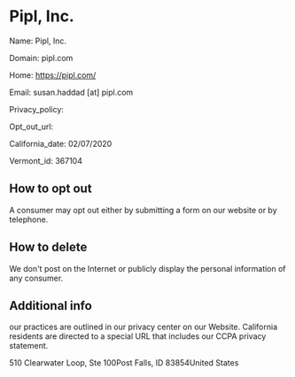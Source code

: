 
# Pipl, Inc.

Name: Pipl, Inc.

Domain: pipl.com

Home: https://pipl.com/

Email: susan.haddad [at] pipl.com

Privacy_policy: 

Opt_out_url: 

California_date: 02/07/2020

Vermont_id: 367104



## How to opt out

A consumer may opt out either by submitting a form on our website or by telephone.

## How to delete

We don't post on the Internet or publicly display the personal information of any consumer.

## Additional info

our practices are outlined in our privacy center on our Website. California residents are directed to a special URL that includes our CCPA privacy statement.

510 Clearwater Loop, Ste 100Post Falls, ID 83854United States


